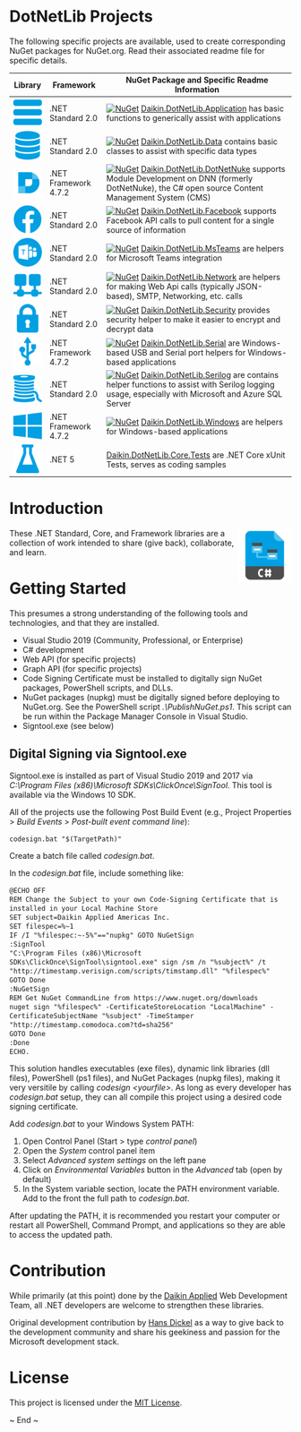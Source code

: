 # DotNetLib Projects
The following specific projects are available, used to create corresponding NuGet packages for NuGet.org.  Read their associated readme file for specific details.

| Library                                                                    | Framework            | NuGet Package and Specific Readme Information                                                                                                                                                                                                                                                                           |
|----------------------------------------------------------------------------|----------------------|-------------------------------------------------------------------------------------------------------------------------------------------------------------------------------------------------------------------------------------------------------------------------------------------------------------------------|
|<img src="Daikin.DotNetLib.Application/Images/application.png" width="64"/> | .NET Standard 2.0    | [![NuGet](https://img.shields.io/nuget/v/Daikin.DotNetLib.Application.svg)](https://www.nuget.org/packages/Daikin.DotNetLib.Application) [Daikin.DotNetLib.Application](Daikin.DotNetLib.Application/README.md) has basic functions to generically assist with applications                                             |
|<img src="Daikin.DotNetLib.Data/Images/data.png" width="64"/>               | .NET Standard 2.0    | [![NuGet](https://img.shields.io/nuget/v/Daikin.DotNetLib.Data.svg)](https://www.nuget.org/packages/Daikin.DotNetLib.Data) [Daikin.DotNetLib.Data](Daikin.DotNetLib.Data/README.md) contains basic classes to assist with specific data types                                                                           |
|<img src="Daikin.DotNetLib.DotNetNuke/Images/dotnetnuke.png" width="64"/>   | .NET Framework 4.7.2 | [![NuGet](https://img.shields.io/nuget/v/Daikin.DotNetLib.DotNetNuke.svg)](https://www.nuget.org/packages/Daikin.DotNetLib.DotNetNuke) [Daikin.DotNetLib.DotNetNuke](Daikin.DotNetLib.DotNetNuke/README.md) supports Module Development on DNN (formerly DotNetNuke), the C# open source Content Management System (CMS)|
|<img src="Daikin.DotNetLib.Facebook/Images/facebook.png" width="64"/>       | .NET Standard 2.0    | [![NuGet](https://img.shields.io/nuget/v/Daikin.DotNetLib.Facebook.svg)](https://www.nuget.org/packages/Daikin.DotNetLib.Facebook) [Daikin.DotNetLib.Facebook](Daikin.DotNetLib.Facebook/README.md) supports Facebook API calls to pull content for a single source of information                                      |
|<img src="Daikin.DotNetLib.MsTeams/Images/teams.png" width="64"/>           | .NET Standard 2.0    | [![NuGet](https://img.shields.io/nuget/v/Daikin.DotNetLib.MsTeams.svg)](https://www.nuget.org/packages/Daikin.DotNetLib.Teams) [Daikin.DotNetLib.MsTeams](Daikin.DotNetLib.MsTeams/README.md) are helpers for Microsoft Teams integration                                                                               |
|<img src="Daikin.DotNetLib.Network/Images/network.png" width="64"/>         | .NET Standard 2.0    | [![NuGet](https://img.shields.io/nuget/v/Daikin.DotNetLib.Network.svg)](https://www.nuget.org/packages/Daikin.DotNetLib.Network) [Daikin.DotNetLib.Network](Daikin.DotNetLib.Network/README.md) are helpers for making Web Api calls (typically JSON-based), SMTP, Networking, etc. calls                               |
|<img src="Daikin.DotNetLib.Security/Images/security.png" width="64"/>       | .NET Standard 2.0    | [![NuGet](https://img.shields.io/nuget/v/Daikin.DotNetLib.Security.svg)](https://www.nuget.org/packages/Daikin.DotNetLib.Security) [Daikin.DotNetLib.Security](Daikin.DotNetLib.Security/README.md) provides security helper to make it easier to encrypt and decrypt data                                              |
|<img src="Daikin.DotNetLib.Serial/Images/serial.png" width="64"/>           | .NET Framework 4.7.2 | [![NuGet](https://img.shields.io/nuget/v/Daikin.DotNetLib.Serial.svg)](https://www.nuget.org/packages/Daikin.DotNetLib.Serial) [Daikin.DotNetLib.Serial](Daikin.DotNetLib.Serial/README.md) are Windows-based USB and Serial port helpers for Windows-based applications                                                |
|<img src="Daikin.DotNetLib.Serilog/Images/serilog.png" width="64"/>         | .NET Standard 2.0    | [![NuGet](https://img.shields.io/nuget/v/Daikin.DotNetLib.Serilog.svg)](https://www.nuget.org/packages/Daikin.DotNetLib.Serilog) [Daikin.DotNetLib.Serilog](Daikin.DotNetLib.Serilog/README.md) are contains helper functions to assist with Serilog logging usage, especially with Microsoft and Azure SQL Server      |
|<img src="Daikin.DotNetLib.Windows/Images/windows.png" width="64"/>         | .NET Framework 4.7.2 | [![NuGet](https://img.shields.io/nuget/v/Daikin.DotNetLib.Windows.svg)](https://www.nuget.org/packages/Daikin.DotNetLib.Windows) [Daikin.DotNetLib.Windows](Daikin.DotNetLib.Windows/README.md) are helpers for Windows-based applications                                                                              |
|<img src="Daikin.DotNetLib.Core.Tests/Images/debugging.png" width="64"/>    | .NET 5               | [Daikin.DotNetLib.Core.Tests](Daikin.DotNetLib.Core.Tests/README.md) are .NET Core xUnit Tests, serves as coding samples                                                                                                                                                                                                |

# Introduction
<img src="Images/DotNetLib.png" width="96" align="right" alt="DotNetLib Logo"/>
These .NET Standard, Core, and Framework libraries are a collection of work intended to share (give back), collaborate, and learn.

# Getting Started
This presumes a strong understanding of the following tools and technologies, and that they are installed.

- Visual Studio 2019 (Community, Professional, or Enterprise)
- C# development
- Web API (for specific projects)
- Graph API (for specific projects)
- Code Signing Certificate must be installed to digitally sign NuGet packages, PowerShell scripts, and DLLs.
- NuGet packages (nupkg) must be digitally signed before deploying to NuGet.org.  See the PowerShell script *.\PublishNuGet.ps1*.  This script can be run within the Package Manager Console in Visual Studio.
- Signtool.exe (see below)

## Digital Signing via Signtool.exe
Signtool.exe is installed as part of Visual Studio 2019 and 2017 via *C:\Program Files (x86)\Microsoft SDKs\ClickOnce\SignTool*.  This tool is available via the Windows 10 SDK.

All of the projects use the following Post Build Event (e.g., Project Properties > *Build Events* > *Post-built event command line*):

	codesign.bat "$(TargetPath)"

Create a batch file called *codesign.bat*.  

In the *codesign.bat* file, include something like:

	@ECHO OFF
	REM Change the Subject to your own Code-Signing Certificate that is installed in your Local Machine Store
	SET subject=Daikin Applied Americas Inc.
	SET filespec=%~1
	IF /I "%filespec:~-5%"=="nupkg" GOTO NuGetSign
	:SignTool
	"C:\Program Files (x86)\Microsoft SDKs\ClickOnce\SignTool\signtool.exe" sign /sm /n "%subject%" /t "http://timestamp.verisign.com/scripts/timstamp.dll" "%filespec%"
	GOTO Done
	:NuGetSign
	REM Get NuGet CommandLine from https://www.nuget.org/downloads
	nuget sign "%filespec%" -CertificateStoreLocation "LocalMachine" -CertificateSubjectName "%subject" -TimeStamper "http://timestamp.comodoca.com?td=sha256"
	GOTO Done
	:Done
	ECHO.

This solution handles executables (exe files), dynamic link libraries (dll files), PowerShell (ps1 files), and NuGet Packages (nupkg files), making it very versitile by calling *codesign &lt;yourfile&gt;*.  As long as every developer has *codesign.bat* setup, they can all compile this project using a desired code signing certificate.

Add *codesign.bat* to your Windows System PATH:
1. Open Control Panel (Start > type *control panel*)
2. Open the *System* control panel item
3. Select *Advanced system settings* on the left pane
4. Click on *Environmental Variables* button in the *Advanced* tab (open by default)
5. In the System variable section, locate the PATH environment variable.  Add to the front the full path to *codesign.bat*.

After updating the PATH, it is recommended you restart your computer or restart all PowerShell, Command Prompt, and applications so they are able to access the updated path.

# Contribution
While primarily (at this point) done by the [Daikin Applied](https://www.daikinapplied.com) Web Development Team, all .NET developers are welcome to strengthen these libraries. 

Original development contribution by [Hans Dickel](https://www.recursivegeek.com) as a way to give back to the development community and share his geekiness and passion for the Microsoft development stack.

# License
This project is licensed under the [MIT License](https://opensource.org/licenses/MIT).

~ End ~
